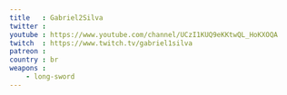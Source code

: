 ```yaml
---
title   : Gabriel2Silva
twitter : 
youtube : https://www.youtube.com/channel/UCzI1KUQ9eKKtwQL_HoKXOQA
twitch  : https://www.twitch.tv/gabriel1silva
patreon : 
country : br
weapons :
    - long-sword
---
```


